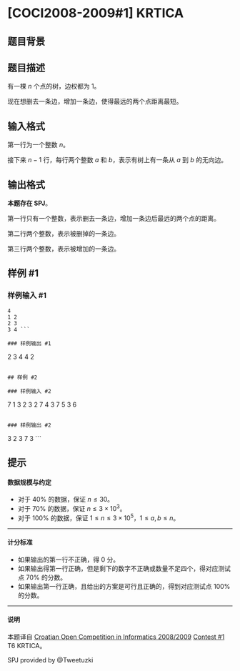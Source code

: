 # [COCI2008-2009#1] KRTICA

## 题目背景



## 题目描述

有一棵 $n$ 个点的树，边权都为 $1$。

现在想删去一条边，增加一条边，使得最远的两个点距离最短。

## 输入格式

第一行为一个整数 $n$。

接下来 $n-1$ 行，每行两个整数 $a$ 和 $b$，表示有树上有一条从 $a$ 到 $b$ 的无向边。

## 输出格式

**本题存在 SPJ**。

第一行只有一个整数，表示删去一条边，增加一条边后最远的两个点的距离。

第二行两个整数，表示被删掉的一条边。

第三行两个整数，表示被增加的一条边。

## 样例 #1

### 样例输入 #1
```
4
1 2
2 3
3 4 ```

### 样例输出 #1

```
2
3 4
4 2 
```

## 样例 #2

### 样例输入 #2
```
7
1 3
2 3
2 7
4 3
7 5
3 6 
```

### 样例输出 #2

```
3
2 3
7 3 ```

## 提示

#### 数据规模与约定
- 对于 $40\%$ 的数据，保证 $n\le 30$。
- 对于 $70\%$ 的数据，保证 $n\le 3\times 10^3$。
- 对于 $100\%$ 的数据，保证 $1\le n \le 3\times 10^5$，$1\le a,b\le n$。

---

#### 计分标准

- 如果输出的第一行不正确，得 $0$ 分。
- 如果输出得第一行正确，但是剩下的数字不正确或数量不足四个，得对应测试点 $70\%$ 的分数。
- 如果输出第一行正确，且给出的方案是可行且正确的，得到对应测试点 $100\%$ 的分数。

---
#### 说明
本题译自 [Croatian Open Competition in Informatics 2008/2009](https://hsin.hr/coci/archive/2008_2009) [Contest #1](https://hsin.hr/coci/archive/2008_2009/contest1_tasks.pdf) T6 KRTICA。

SPJ provided by @Tweetuzki 
